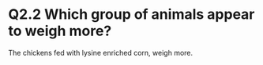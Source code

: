 # Q2.2 Which group of animals appear to weigh more?

The chickens fed with lysine enriched corn, weigh more.
